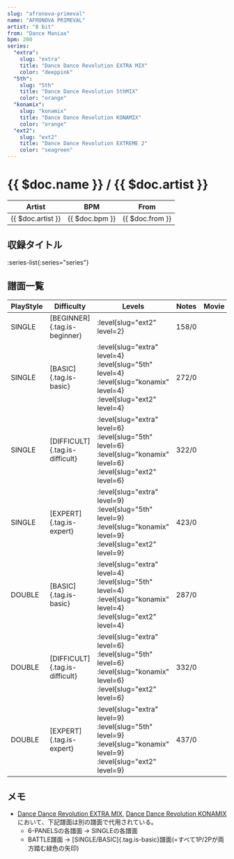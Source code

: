```yaml
---
slug: "afronova-primeval"
name: "AFRONOVA PRIMEVAL"
artist: "8 bit"
from: "Dance Maniax"
bpm: 200
series:
  "extra":
    slug: "extra"
    title: "Dance Dance Revolution EXTRA MIX"
    color: "deeppink"
  "5th":
    slug: "5th"
    title: "Dance Dance Revolution 5thMIX"
    color: "orange"
  "konamix":
    slug: "konamix"
    title: "Dance Dance Revolution KONAMIX"
    color: "orange"
  "ext2":
    slug: "ext2"
    title: "Dance Dance Revolution EXTREME 2"
    color: "seagreen"
---
```


# {{ $doc.name }} / {{ $doc.artist }}

|Artist|BPM|From|
|------|---|----|
|{{ $doc.artist }}|{{ $doc.bpm }}|{{ $doc.from }}|

## 収録タイトル

:series-list{:series="series"}

## 譜面一覧

|PlayStyle|Difficulty|Levels|Notes|Movie|
|---------|----------|------|-----|-----|
|SINGLE|[BEGINNER]{.tag.is-beginner}|:level{slug="ext2" level=2}|158/0||
|SINGLE|[BASIC]{.tag.is-basic}|:level{slug="extra" level=4} :level{slug="5th" level=4} :level{slug="konamix" level=4} :level{slug="ext2" level=4}|272/0||
|SINGLE|[DIFFICULT]{.tag.is-difficult}|:level{slug="extra" level=6} :level{slug="5th" level=6} :level{slug="konamix" level=6} :level{slug="ext2" level=6}|322/0||
|SINGLE|[EXPERT]{.tag.is-expert}|:level{slug="extra" level=9} :level{slug="5th" level=9} :level{slug="konamix" level=9} :level{slug="ext2" level=9}|423/0||
|DOUBLE|[BASIC]{.tag.is-basic}|:level{slug="extra" level=4} :level{slug="5th" level=4} :level{slug="konamix" level=4} :level{slug="ext2" level=4}|287/0||
|DOUBLE|[DIFFICULT]{.tag.is-difficult}|:level{slug="extra" level=6} :level{slug="5th" level=6} :level{slug="konamix" level=6} :level{slug="ext2" level=6}|332/0||
|DOUBLE|[EXPERT]{.tag.is-expert}|:level{slug="extra" level=9} :level{slug="5th" level=9} :level{slug="konamix" level=9} :level{slug="ext2" level=9}|437/0||

## メモ

- [Dance Dance Revolution EXTRA MIX](/series/extra), [Dance Dance Revolution KONAMIX](/series/konamix)において、下記譜面は別の譜面で代用されている。
  - 6-PANELSの各譜面 → SINGLEの各譜面
  - BATTLE譜面 → [SINGLE/BASIC]{.tag.is-basic}譜面(=すべて1P/2Pが両方踏む緑色の矢印)
